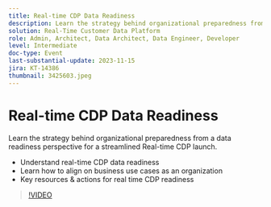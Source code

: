 ```yaml
---
title: Real-time CDP Data Readiness
description: Learn the strategy behind organizational preparedness from a data readiness perspective for a streamlined real-time CDP launch. Understand real-time CDP data readiness & Learn how to align on business use cases as an organizationKey resources & actions for real time CDP readiness
solution: Real-Time Customer Data Platform
role: Admin, Architect, Data Architect, Data Engineer, Developer
level: Intermediate
doc-type: Event
last-substantial-update: 2023-11-15
jira: KT-14386
thumbnail: 3425603.jpeg
---
```


# Real-time CDP Data Readiness

Learn the strategy behind organizational preparedness from a data readiness perspective for a streamlined Real-time CDP launch.

* Understand real-time CDP data readiness
* Learn how to align on business use cases as an organization
* Key resources & actions for real time CDP readiness

>[!VIDEO](https://video.tv.adobe.com/v/3425603/?learn=on)